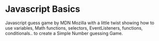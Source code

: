 
# Javascript Basics 

Javascript guess game by MDN Mozilla with a little twist
showing how to use variables, Math functions, selectors, EventListeners, functions, conditionals.. to create a Simple Number guessing Game.
